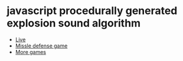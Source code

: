 # javascript procedurally generated explosion sound algorithm
- [Live](https://bacionejs.github.io/explosion)
- [Missle defense game](https://github.com/bacionejs/tredicimalefici)
- [More games](https://github.com/bacionejs/editor)
